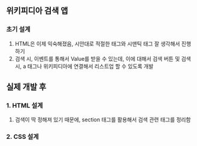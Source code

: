 ## 위키피디아 검색 앱

### 초기 설계
1. HTML은 이제 익숙해졌음, 시안대로 적절한 태그와 시맨틱 태그 잘 생각해서 진행하기
2. 검색 시, 이벤트를 통해서 Value를 받을 수 있는데, 이에 대해서 검색 버튼 및 검색시, a 태그나 위키피디아에 연결해서 리스트업 할 수 있도록 개발

## 실제 개발 후

### 1. HTML 설계
1. 검색이 딱 정해져 있기 때문에, section 태그를 활용해서 검색 관련 태그를 정리함

### 2. CSS 설계
